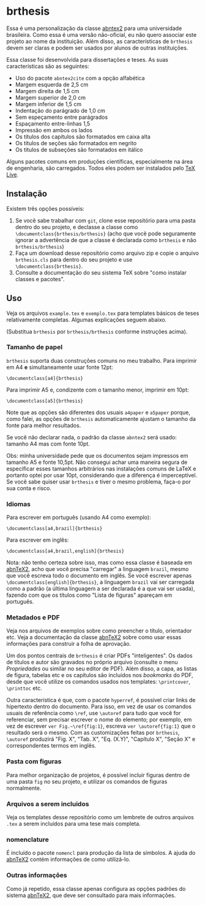 # brthesis

Essa é uma personalização da classe [abntex2][abntex2] para uma universidade brasileira. Como essa é uma versão não-oficial, eu não quero associar este projeto ao nome da instituição. Além disso, as características de `brthesis` devem ser claras e podem ser usados por alunos de outras instituições.

Essa classe foi desenvolvida para dissertações e teses. As suas características são as seguintes:

* Uso do pacote `abntex2cite` com a opção alfabética
* Margem esquerda de 2,5 cm
* Margem direita de 1,5 cm
* Margem superior de 2,0 cm
* Margem inferior de 1,5 cm
* Indentação do parágrado de 1,0 cm
* Sem espeçamento entre parágrados
* Espaçamento entre-linhas 1,5
* Impressão em ambos os lados
* Os títulos dos capítulos são formatados em caixa alta
* Os títulos de seções são formatados em negrito
* Os títulos de subseções são formatados em itálico


Alguns pacotes comuns em produções científicas, especialmente na área de engenharia, são carregados. Todos eles podem ser instalados pelo [TeX Live][texlive].


## Instalação

Existem três opções possíveis:

1. Se você sabe trabalhar com `git`, clone esse repositório para uma pasta dentro do seu projeto, e declasse a classe como `\documentclass{brthesis/brthesis}` (acho que você pode seguramente ignorar a advertência de que a classe é declarada como `brthesis` e não `brthesis/brthesis`)
2. Faça um download desse repositório como arquivo zip e copie o arquivo `brthesis.cls` para dentro do seu projeto e use `\documentclass{brthesis}`.
3. Consulte a documentação do seu sistema TeX sobre "como instalar classes e pacotes".

## Uso

Veja os arquivos `example.tex` e `exemplo.tex` para templates básicos de teses relativamente completas. Algumas explicações seguem abaixo.

(Substitua `brthesis` por `brthesis/brthesis` conforme instruções acima).

### Tamanho de papel

`brthesis` suporta duas construções comuns no meu trabalho. Para imprimir em A4 **e** simultaneamente usar fonte 12pt:

	\documentclass[a4]{brthesis}

Para imprimir A5 e, condizente com o tamanho menor, imprimir em 10pt:

	\documentclass[a5]{brthesis}

Note que as opções são diferentes dos usuais `a4paper` e `a5paper` porque, como falei, as opções de `brthesis` automaticamente ajustam o tamanho da fonte para melhor resultados.

Se você não declarar nada, o padrão da classe `abntex2` será usado: tamanho A4 mas com fonte 10pt.

Obs: minha universidade pede que os documentos sejam impressos em tamanho A5 e fonte 10,5pt. Não consegui achar uma maneira segura de especificar esses tamanhos arbitrários nas instalações comuns de LaTeX e portanto optei por usar 10pt, considerando que a diferença é imperceptível. Se você sabe quiser usar `brthesis` e tiver o mesmo problema, faça-o por sua conta e risco.

### Idiomas

Para escrever em português (usando A4 como exemplo):

	\documentclass[a4,brazil]{brthesis}

Para escrever em inglês:

	\documentclass[a4,brazil,english]{brthesis}

Nota: não tenho certeza sobre isso, mas como essa classe é baseada em [abnTeX2][abntex2], acho que você precisa "carregar" a linguagem `brazil`, mesmo que você escreva todo o documento em inglês. Se você escrever apenas `\documentclass[english]{brthesis}`, a linguagem `brazil` vai ser carregada como a padrão (a última linguagem a ser declarada é a que vai ser usada), fazendo com que os títulos como "Lista de figuras" apareçam em português.

### Metadados e PDF

Veja nos arquivos de exemplos sobre como preencher o título, orientador etc. Veja a documentação da classe [abnTeX2][abntex2] sobre como usar essas informações para construir a folha de aprovação.

Um dos pontos centrais de `brthesis` é criar PDFs "inteligentes". Os dados de títulos e autor são gravados no próprio arquivo (consulte o menu *Propriedades* ou similar no seu editor de PDF). Além disso, a capa, as listas de figura, tabelas etc e os capítulos são incluídos nos *bookmarks* do PDF, desde que você utilize os comandos usados nos templates: `\printcover`, `\printtoc` etc.

Outra característica é que, com o pacote `hyperref`, é possível criar links de hipertexto dentro do documento. Para isso, em vez de usar os comandos usuais de referência como `\ref`, use `\autoref` para tudo que você for referenciar, sem precisar escrever o nome do elemento; por exemplo, em vez de escrever `ver Fig.~\ref{fig:1}`, escreva `ver \autoref{fig:1}` que o resultado será o mesmo. Com as customizações feitas por `brthesis`, `\autoref` produzirá "Fig. X", "Tab. X", "Eq. (X.Y)", "Capítulo X", "Seção X" e correspondentes termos em inglês.

### Pasta com figuras

Para melhor organização de projetos, é possível incluir figuras dentro de uma pasta `fig` no seu projeto, e utilizar os comandos de figuras normalmente.

### Arquivos a serem incluidos

Veja os templates desse repositório como um lembrete de outros arquivos `.tex` a serem incluídos para uma tese mais completa.

### nomenclature

É incluído o pacote `nomencl` para produção da lista de símbolos. A ajuda do [abnTeX2][abntex2] contém informações de como utilizá-lo.


### Outras informações

Como já repetido, essa classe apenas configura as opções padrões do sistema [abnTeX2][abntex2], que deve ser consultado para mais informações.



[abntex2]: http://www.abntex.net.br/
[texlive]: https://www.tug.org/texlive/
